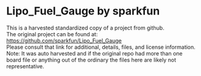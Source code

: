 
# Lipo_Fuel_Gauge by sparkfun  
This is a harvested standardized copy of a project from github.  
The original project can be found at:  
https://github.com/sparkfun/Lipo_Fuel_Gauge  
Please consult that link for additional, details, files, and license information.  
Note: It was auto harvested and if the original repo had more than one board file or anything out of the ordinary the files here are likely not representative.  
    